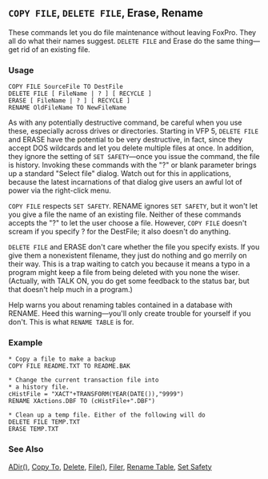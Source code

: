 ## `COPY FILE`, `DELETE FILE`, Erase, Rename

These commands let you do file maintenance without leaving FoxPro. They all do what their names suggest. `DELETE FILE` and Erase do the same thing&mdash;get rid of an existing file.

### Usage

```foxpro
COPY FILE SourceFile TO DestFile
DELETE FILE [ FileName | ? ] [ RECYCLE ]
ERASE [ FileName | ? ] [ RECYCLE ]
RENAME OldFileName TO NewFileName
```

As with any potentially destructive command, be careful when you use these, especially across drives or directories. Starting in VFP 5, `DELETE FILE` and ERASE have the potential to be very destructive, in fact, since they accept DOS wildcards and let you delete multiple files at once. In addition, they ignore the setting of `SET SAFETY`&mdash;once you issue the command, the file is history. Invoking these commands with the "?" or blank parameter brings up a standard "Select file" dialog. Watch out for this in applications, because the latest incarnations of that dialog give users an awful lot of power via the right-click menu.

`COPY FILE` respects `SET SAFETY`. RENAME ignores `SET SAFETY`, but it won't let you give a file the name of an existing file. Neither of these commands accepts the "?" to let the user choose a file. However, `COPY FILE` doesn't scream if you specify ? for the DestFile; it also doesn't do anything.

`DELETE FILE` and ERASE don't care whether the file you specify exists. If you give them a nonexistent filename, they just do nothing and go merrily on their way. This is a trap waiting to catch you because it means a typo in a program might keep a file from being deleted with you none the wiser. (Actually, with TALK ON, you do get some feedback to the status bar, but that doesn't help much in a program.) 

Help warns you about renaming tables contained in a database with RENAME. Heed this warning&mdash;you'll only create trouble for yourself if you don't. This is what `RENAME TABLE` is for.

### Example

```foxpro
* Copy a file to make a backup
COPY FILE README.TXT TO README.BAK

* Change the current transaction file into
* a history file.
cHistFile = "XACT"+TRANSFORM(YEAR(DATE()),"9999")
RENAME XActions.DBF TO (cHistFile+".DBF")

* Clean up a temp file. Either of the following will do
DELETE FILE TEMP.TXT
ERASE TEMP.TXT
```
### See Also

[ADir()](s4g212.md), [Copy To](s4g059.md), [Delete](s4g073.md), [File()](s4g041.md), [Filer](s4g361.md), [Rename Table](s4g620.md), [Set Safety](s4g170.md)